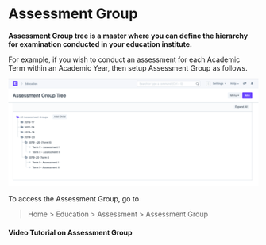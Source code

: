 
# Assessment Group



**Assessment Group tree is a master where you can define the hierarchy for examination conducted in your education institute.**


For example, if you wish to conduct an assessment for each Academic Term within an Academic Year, then setup Assessment Group as follows.


![Assessment Group](/files/education-assessment-group.png)


To access the Assessment Group, go to


> Home > Education > Assessment > Assessment Group


#### Video Tutorial on Assessment Group










